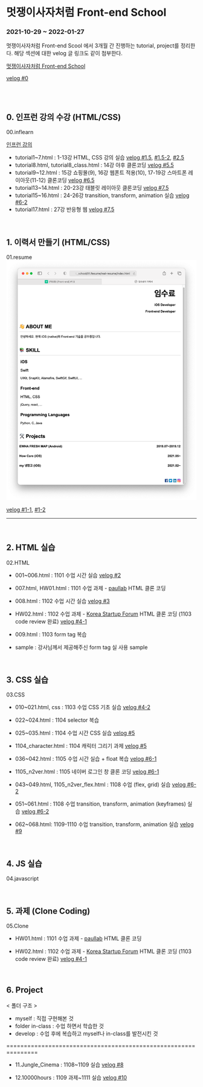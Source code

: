 
# 멋쟁이사자처럼 Front-end School
### 2021-10-29 ~ 2022-01-27

멋쟁이사자처럼 Front-end Scool 에서 3개월 간 진행하는 tutorial, project를 정리한다. 해당 섹션에 대한 velog 글 링크도 같이 첨부한다.

[멋쟁이사자처럼 Front-end School](https://k-digital.likelion.net/frontend-school)

[velog #0](https://velog.io/@ddosang/Front-end-0)

<br>
<br>

## 0. 인프런 강의 수강 (HTML/CSS)

00.inflearn

[인프런 강의](https://www.inflearn.com/course/html-css-강좌)


- tutorial1~7.html : 1-13강 HTML, CSS 강의 실습 [velog #1.5](https://velog.io/@ddosang/Front-end-1.5), [#1.5-2](https://velog.io/@ddosang/Front-end-1.5-2), [#2.5](https://velog.io/@ddosang/Front-end-2.5)
- tutorial8.html, tutorial8_class.html : 14강 야후 클론코딩 [velog #5.5](https://velog.io/@ddosang/Front-end-5.5)
- tutorial9~12.html : 15강 쇼핑몰(9), 16강 웹폰트 적용(10), 17-19강 스마트폰 레이아웃(11-12) 클론코딩 [velog #6.5](https://velog.io/@ddosang/Front-end-6.5)
- tutorial13~14.html : 20-23강 태블릿 레이아웃 클론코딩 [velog #7.5](https://velog.io/@ddosang/Front-end-7.5)
- tutorial15~16.html : 24-26강 transition, transform, animation 실습 [velog #6-2](https://velog.io/@ddosang/Front-end-6-1)
- tutorial17.html : 27강 반응형 웹 [velog #7.5](https://velog.io/@ddosang/Front-end-7.5)



<br>

## 1. 이력서 만들기 (HTML/CSS)

01.resume
![](https://github.com/ddosang/front_school/blob/main/01.Resume/real-resume/example.png?raw=true)

[velog #1-1](https://velog.io/@ddosang/Front-end-1-1), [#1-2](https://velog.io/@ddosang/Front-end-1-2)

<hr>
<br>

## 2. HTML 실습

02.HTML

- 001~006.html : 1101 수업 시간 실습 [velog #2](https://velog.io/@ddosang/Front-end-2)

- 007.html, HW01.html : 1101 수업 과제 - [paullab](http://www.paullab.co.kr/about.html) HTML 클론 코딩

- 008.html : 1102 수업 시간 실습 [velog #3](https://velog.io/@ddosang/Front-end-3)

- HW02.html : 1102 수업 과제 - [Korea Startup Forum](https://kstartupforum.org) HTML 클론 코딩 (1103 code review 완료) [velog #4-1](https://velog.io/@ddosang/Front-end-4-1)

- 009.html : 1103 form tag 복습

- sample : 강사님께서 제공해주신 form tag 실 사용 sample

<br>

## 3. CSS 실습

03.CSS

- 010~021.html, css : 1103 수업  CSS 기초 실습 [velog #4-2](https://velog.io/@ddosang/Front-end-4-2)

- 022~024.html : 1104 selector 복습

- 025~035.html : 1104 수업 시간 CSS 실습  [velog #5](https://velog.io/@ddosang/Front-end-5)

- 1104_character.html : 1104 캐릭터 그리기 과제  [velog #5](https://velog.io/@ddosang/Front-end-5)

- 036~042.html : 1105 수업 시간 실습 + float 복습 [velog #6-1](https://velog.io/@ddosang/Front-end-6-1)

- 1105_n2ver.html : 1105 네이버 로그인 창 클론 코딩 [velog #6-1](https://velog.io/@ddosang/Front-end-6-1)

- 043~049.html, 1105_n2ver_flex.html : 1108 수업 (flex, grid) 실습 [velog #6-2](https://velog.io/@ddosang/Front-end-6-2#1-2-flex)

- 051~061.html : 1108 수업 transition, transform, animation (keyframes) 실습 [velog #6-2](https://velog.io/@ddosang/Front-end-6-2#2-move)

- 062~068.html: 1109-1110 수업 transition, transform, animation 실습 [velog #9](https://velog.io/@ddosang/Front-end-9)

<br>

## 4. JS 실습

04.javascript


<br>

## 5. 과제 (Clone Coding)

05.Clone

- HW01.html : 1101 수업 과제 - [paullab](http://www.paullab.co.kr/about.html) HTML 클론 코딩

- HW02.html : 1102 수업 과제 - [Korea Startup Forum](https://kstartupforum.org) HTML 클론 코딩 (1103 code review 완료) [velog #4-1](https://velog.io/@ddosang/Front-end-4-1)

<br>

## 6. Project

< 폴더 구조 >

- myself : 직접 구현해본 것
- folder in-class : 수업 하면서 학습한 것
- develop : 수업 후에 복습하고 myself나 in-class를 발전시킨 것

===============================================================

- 11.Jungle_Cinema : 1108~1109 실습 [velog #8](https://velog.io/@ddosang/Front-end-8)

- 12.10000hours : 1109 과제~1111 실습 [velog #10](https://velog.io/@ddosang/Front-end-10)




